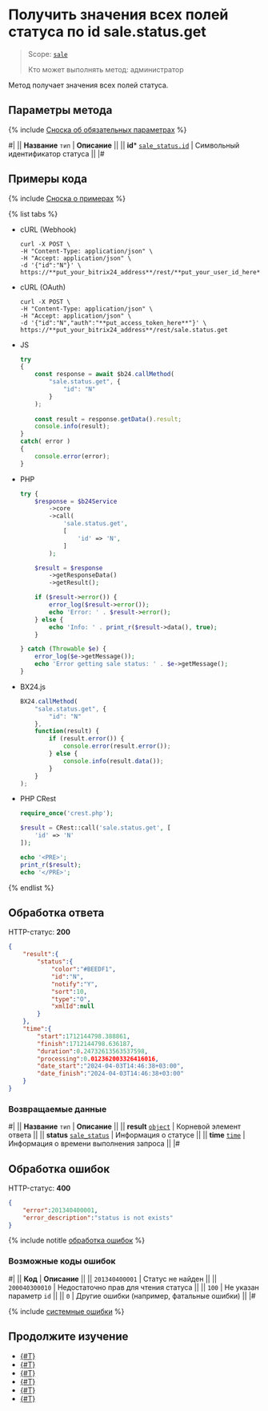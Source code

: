 # Получить значения всех полей статуса по id sale.status.get

> Scope: [`sale`](../../scopes/permissions.md)
>
> Кто может выполнять метод: администратор

Метод получает значения всех полей  статуса.

## Параметры метода

{% include [Сноска об обязательных параметрах](../../../_includes/required.md) %}

#|
|| **Название**
`тип` | **Описание** ||
|| **id***
[`sale_status.id`](../data-types.md) | Символьный идентификатор статуса ||
|#

## Примеры кода

{% include [Сноска о примерах](../../../_includes/examples.md) %}

{% list tabs %}

- cURL (Webhook)

    ```http
    curl -X POST \
    -H "Content-Type: application/json" \
    -H "Accept: application/json" \
    -d '{"id":"N"}' \
    https://**put_your_bitrix24_address**/rest/**put_your_user_id_here**/**put_your_webbhook_here**/sale.status.get
    ```

- cURL (OAuth)

    ```http
    curl -X POST \
    -H "Content-Type: application/json" \
    -H "Accept: application/json" \
    -d '{"id":"N","auth":"**put_access_token_here**"}' \
    https://**put_your_bitrix24_address**/rest/sale.status.get
    ```

- JS


    ```js
    try
    {
    	const response = await $b24.callMethod(
    		"sale.status.get", {
    			"id": "N"
    		}
    	);
    	
    	const result = response.getData().result;
    	console.info(result);
    }
    catch( error )
    {
    	console.error(error);
    }
    ```

- PHP


    ```php
    try {
        $response = $b24Service
            ->core
            ->call(
                'sale.status.get',
                [
                    'id' => 'N',
                ]
            );
    
        $result = $response
            ->getResponseData()
            ->getResult();
    
        if ($result->error()) {
            error_log($result->error());
            echo 'Error: ' . $result->error();
        } else {
            echo 'Info: ' . print_r($result->data(), true);
        }
    
    } catch (Throwable $e) {
        error_log($e->getMessage());
        echo 'Error getting sale status: ' . $e->getMessage();
    }
    ```

- BX24.js

    ```js
    BX24.callMethod(
        "sale.status.get", {
            "id": "N"
        },
        function(result) {
            if (result.error()) {
                console.error(result.error());
            } else {
                console.info(result.data());
            }
        }
    );
    ```

- PHP CRest

    ```php
    require_once('crest.php');

    $result = CRest::call('sale.status.get', [
        'id' => 'N'
    ]);

    echo '<PRE>';
    print_r($result);
    echo '</PRE>';
    ```

{% endlist %}

## Обработка ответа

HTTP-статус: **200**

```json
{
    "result":{
        "status":{
            "color":"#BEEDF1",
            "id":"N",
            "notify":"Y",
            "sort":10,
            "type":"O",
            "xmlId":null
        }
    },
    "time":{
        "start":1712144798.388861,
        "finish":1712144798.636187,
        "duration":0.24732613563537598,
        "processing":0.012362003326416016,
        "date_start":"2024-04-03T14:46:38+03:00",
        "date_finish":"2024-04-03T14:46:38+03:00"
    }
}
```

### Возвращаемые данные

#|
|| **Название**
`тип` | **Описание** ||
|| **result**
[`object`](../../data-types.md) | Корневой элемент ответа ||
|| **status**
[`sale_status`](../data-types.md) | Информация о статусе ||
|| **time**
[`time`](../../data-types.md) | Информация о времени выполнения запроса ||
|#

## Обработка ошибок

HTTP-статус: **400**

```json
{
    "error":201340400001,
    "error_description":"status is not exists"
}
```

{% include notitle [обработка ошибок](../../../_includes/error-info.md) %}

### Возможные коды ошибок

#|
|| **Код** | **Описание** ||
|| `201340400001` | Статус не найден ||
|| `200040300010` | Недостаточно прав для чтения статуса ||
|| `100` | Не указан параметр `id` ||
|| `0` | Другие ошибки (например, фатальные ошибки) ||
|#

{% include [системные ошибки](../../../_includes/system-errors.md) %}

## Продолжите изучение

- [{#T}](./index.md)
- [{#T}](./sale-status-add.md)
- [{#T}](./sale-status-update.md)
- [{#T}](./sale-status-list.md)
- [{#T}](./sale-status-delete.md)
- [{#T}](./sale-status-get-fields.md)
